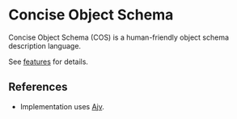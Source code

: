 # Concise Object Schema

Concise Object Schema (COS) is a human-friendly object schema description language.

See [features](./features/cos.feature) for details.

## References

- Implementation uses [Ajv](https://ajv.js.org).

